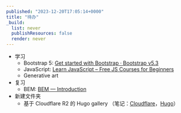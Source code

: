 ```yaml
---
published: "2023-12-20T17:05:14+0000"
title: "待办"
_build:
  list: never
  publishResources: false
  render: never
---
```

- 学习
  + Bootstrap 5: [Get started with Bootstrap · Bootstrap v5.3](https://getbootstrap.com/docs/5.3/getting-started/introduction/)
  + JavaScript: [Learn JavaScript – Free JS Courses for Beginners](https://www.freecodecamp.org/news/learn-javascript-free-js-courses-for-beginners/)
  + Generative art
- 复习
  + BEM: [BEM — Introduction](https://getbem.com/introduction/)
- 新建文件夹
  + 基于 Cloudflare R2 的 Hugo gallery （笔记：[Cloudflare](https://wiki.loikein.one/programming/cloudflare/)，[Hugo](https://wiki.loikein.one/programming/web/static-site/hugo-blogdown/)）
